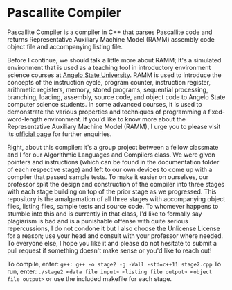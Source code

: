# Pascallite Compiler

Pascallite Compiler is a compiler in C++ that parses Pascallite code and returns Representative Auxiliary Machine Model (RAMM) assembly code object file and accompanying listing file.

Before I continue, we should talk a little more about RAMM; It's a simulated environment that is used as a teaching tool in introductory environment science courses at [Angelo State University](cs.angelo.edu). RAMM is used to introduce the concepts of the instruction cycle, program counter, instruction register, arithmetic registers, memory, stored programs, sequential processing, branching, loading, assembly, source code, and object code to Angelo State computer science students. In some advanced courses, it is used to demonstrate the various properties and techniques of programming a fixed-word-length environment. If you'd like to know more about the Representative Auxiliary Machine Model (RAMM), I urge you to please visit its [official page](http://www.cs.angelo.edu/ramm/) for further enquiries. 

Right, about this compiler: it's a group project between a fellow classmate and I for our Algorithmic Languages and Compilers class. We were given pointers and instructions (which can be found in the documentation folder of each respective stage) and left to our own devices to come up with a compiler that passed sample tests. To make it easier on ourselves, our professor split the design and construction of the compiler into three stages with each stage building on top of the prior stage as we progressed. This repository is the amalgamation of all three stages with accompanying object files, listing files, sample tests and source code. To whomever happens to stumble into this and is currently in that class, I'd like to formally say plagiarism is bad and is a punishable offense with quite serious repercussions, I do not condone it but I also choose the Unlicense License for a reason; use your head and consult with your professor where needed. To everyone else, I hope you like it and please do not hesitate to submit a pull request if something  doesn't make sense or you'd like to reach out!

To compile, enter: ```g++: g++ -o stage2 -g -Wall -std=c++11 stage2.cpp```
To run, enter: ```./stage2 <data file input> <listing file output> <object file output>```
or use the included makefile for each stage.